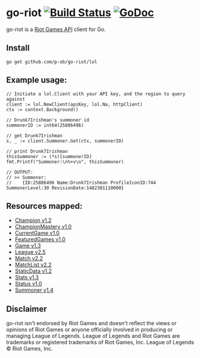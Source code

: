 # go-riot [![Build Status](https://travis-ci.org/p-ob/go-riot.svg?branch=master)](https://travis-ci.org/p-ob/go-riot) [![GoDoc](https://godoc.org/github.com/p-ob/go-riot/lol?status.png)](https://godoc.org/github.com/p-ob/go-riot/lol)

go-riot is a [Riot Games API](https://developer.riotgames.com/) client for Go.


## Install

    go get github.com/p-ob/go-riot/lol
    

## Example usage:  

```golang  
// Initiate a lol.Client with your API key, and the region to query against     
client := lol.NewClient(apiKey, lol.Na, httpClient)  
ctx := context.Background()  

// Drunk7Irishman's summoner id
summonerID := int64(25886496)  

// get Drunk7Irishman
s, _ := client.Summoner.Get(ctx, summonerID)  

// print Drunk7Irishman
thisSummoner := (*s)[summonerID]  
fmt.Printf("Summoner:\n%+v\n", thisSummoner)

// OUTPUT:
// >> Summoner:
//    {ID:25886496 Name:Drunk7Irishman ProfileIconID:744 SummonerLevel:30 RevisionDate:1482381110000}
```


## Resources mapped:  

- [Champion v1.2](https://developer.riotgames.com/api/methods#!/1206)
- [ChampionMastery v1.0](https://developer.riotgames.com/api/methods#!/1091)
- [CurrentGame v1.0](https://developer.riotgames.com/api/methods#!/976)
- [FeaturedGames v1.0](https://developer.riotgames.com/api/methods#!/977)
- [Game v1.3](https://developer.riotgames.com/api/methods#!/1207)
- [League v2.5](https://developer.riotgames.com/api/methods#!/1215)
- [Match v2.2](https://developer.riotgames.com/api/methods#!/1224)
- [MatchList v2.2](https://developer.riotgames.com/api/methods#!/1223)
- [StaticData v1.2](https://developer.riotgames.com/api/methods#!/1055)
- [Stats v1.3](https://developer.riotgames.com/api/methods#!/1209)
- [Status v1.0](https://developer.riotgames.com/api/methods#!/1085)
- [Summoner v1.4](https://developer.riotgames.com/api/methods#!/1208)


## Disclaimer

go-riot isn't endorsed by Riot Games and doesn't reflect the views or opinions of Riot Games or anyone officially
involved in producing or managing League of Legends. League of Legends and Riot Games are trademarks or registered
trademarks of Riot Games, Inc. League of Legends © Riot Games, Inc.

